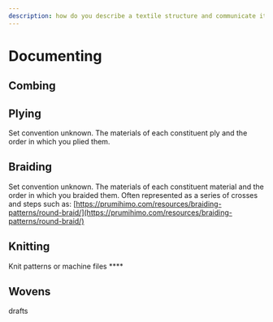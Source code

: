 ```yaml
---
description: how do you describe a textile structure and communicate it to someone else
---
```


# Documenting

## **Combing**

## **Plying**

Set convention unknown. The materials of each constituent ply and the order in which you plied them. 

## **Braiding**

Set convention unknown. The materials of each constituent material and the order in which you braided them. Often represented as a series of crosses and steps such as: [https://prumihimo.com/resources/braiding-patterns/round-braid/](https://prumihimo.com/resources/braiding-patterns/round-braid/)

## **Knitting**

Knit patterns or machine files   ****

## Wovens

drafts

## 



